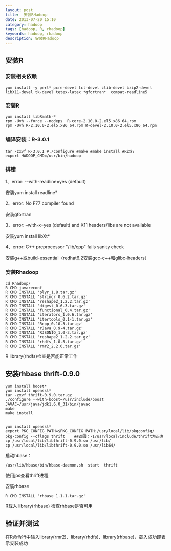 ```yaml
---
layout: post
title:  安装RHadoop
date: 2013-07-20 15:10
category: hadoop
tags: [hadoop, R, rhadoop]
keywords: hadoop, rhadoop
description: 安装RHadoop
---
```


## 安装R
### 安装相关依赖

	yum install -y perl* pcre-devel tcl-devel zlib-devel bzip2-devel libX11-devel tk-devel tetex-latex *gfortran*  compat-readline5

### 安装R

	yum install libRmath-*
	rpm -Uvh --force --nodeps  R-core-2.10.0-2.el5.x86_64.rpm
	rpm -Uvh R-2.10.0-2.el5.x86_64.rpm R-devel-2.10.0-2.el5.x86_64.rpm

### 编译安装：R-3.0.1

	tar -zxvf R-3.0.1 #./configure #make #make install #R运行
	export HADOOP_CMD=/usr/bin/hadoop

### 排错

1、error: --with-readline=yes (default) 

安装yum install readline*

2、error: No F77 compiler found 

安装gfortran

3、error: –with-x=yes (default) and X11 headers/libs are not available 

安装yum install libXt*

4、error: C++ preprocessor "/lib/cpp" fails sanity check 

安装g++或build-essential（redhat6.2安装gcc-c++和glibc-headers）

### 安装Rhadoop

	cd Rhadoop/
	R CMD javareconf
	R CMD INSTALL 'plyr_1.8.tar.gz'
	R CMD INSTALL 'stringr_0.6.2.tar.gz'
	R CMD INSTALL 'reshape2_1.2.2.tar.gz'
	R CMD INSTALL 'digest_0.6.3.tar.gz'
	R CMD INSTALL 'functional_0.4.tar.gz'
	R CMD INSTALL 'iterators_1.0.6.tar.gz'
	R CMD INSTALL 'itertools_0.1-1.tar.gz'
	R CMD INSTALL 'Rcpp_0.10.3.tar.gz'
	R CMD INSTALL 'rJava_0.9-4.tar.gz'
	R CMD INSTALL 'RJSONIO_1.0-3.tar.gz'
	R CMD INSTALL 'reshape2_1.2.2.tar.gz'
	R CMD INSTALL 'rhdfs_1.0.5.tar.gz'
	R CMD INSTALL 'rmr2_2.2.0.tar.gz'

R library(rhdfs)检查是否能正常工作

## 安装rhbase    thrift-0.9.0

	yum install boost*
	yum install openssl*
 	tar -zxvf thrift-0.9.0.tar.gz
 	./configure --with-boost=/usr/include/boost JAVAC=/usr/java/jdk1.6.0_31/bin/javac
 	make
 	make install


	yum install openssl*
	export PKG_CONFIG_PATH=$PKG_CONFIG_PATH:/usr/local/lib/pkgconfig/
 	pkg-config --cflags thrift    ##返回：-I/usr/local/include/thrift为正确
 	cp /usr/local/lib/libthrift-0.9.0.so /usr/lib/
 	cp /usr/local/lib/libthrift-0.9.0.so /usr/lib64/
 
启动hbase：

	/usr/lib/hbase/bin/hbase-daemon.sh  start  thrift 

使用jps查看thrift进程
 
安装rhbase

	R CMD INSTALL 'rhbase_1.1.1.tar.gz'

R载入 library(rhbase) 检查rhbase是否可用

## 验证并测试 

在R命令行中输入library(rmr2)、library(rhdfs)、library(rhbase)，载入成功即表示安装成功


